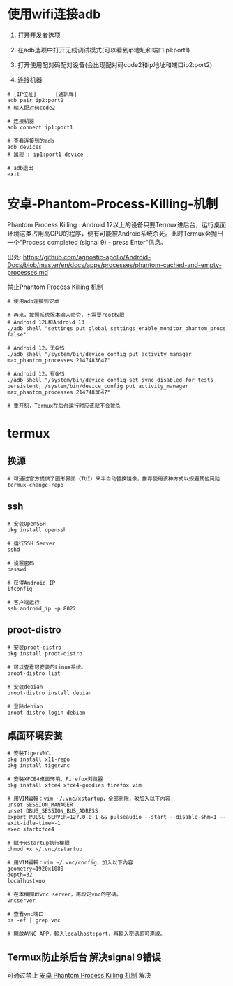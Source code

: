 # 使用wifi连接adb

1. 打开开发者选项

2. 在adb选项中打开无线调试模式(可以看到ip地址和端口ip1:port1)

3. 打开使用配对码配对设备(会出现配对码code2和ip地址和端口ip2:port2)

4. 连接机器

```shel
# [IP位址]      [通訊埠]
adb pair ip2:port2
# 輸入配对码code2

# 连接机器
adb connect ip1:port1

# 查看连接到的adb
adb devices
# 出现 : ip1:port1 device

# adb退出
exit
```
# 安卓-Phantom-Process-Killing-机制

Phantom Process Killing : Android 12以上的设备只要Termux进后台，运行桌面环境这类占用高CPU的程序，便有可能被Android系统杀死。此时Termux会抛出一个"Process completed (signal 9) - press Enter"信息。

出处: https://github.com/agnostic-apollo/Android-Docs/blob/master/en/docs/apps/processes/phantom-cached-and-empty-processes.md

禁止Phantom Process Killing 机制

```shell
# 使用adb连接到安卓

# 再来，按照系统版本输入命令，不需要root权限
# Android 12L和Android 13
./adb shell "settings put global settings_enable_monitor_phantom_procs false"

# Android 12，无GMS
./adb shell "/system/bin/device_config put activity_manager max_phantom_processes 2147483647"

# Android 12，有GMS
./adb shell "/system/bin/device_config set_sync_disabled_for_tests persistent; /system/bin/device_config put activity_manager max_phantom_processes 2147483647"

# 重开机，Termux在后台运行时应该就不会被杀
```


# termux

## 换源

```shell
# 可通过官方提供了图形界面（TUI）来半自动替换镜像，推荐使用该种方式以规避其他风险
termux-change-repo
```

## ssh

```shell
# 安装OpenSSH
pkg install openssh

# 运行SSH Server
sshd

# 设置密码
passwd 

# 获得Android IP
ifconfig

# 客户端运行
ssh android_ip -p 8022
```

## proot-distro 

```shell
# 安装proot-distro
pkg install proot-distro

# 可以查看可安装的Linux系统。
proot-distro list

# 安装debian
proot-distro install debian

# 登陆debian
proot-distro login debian

```

## 桌面环境安装

```shell
# 安裝TigerVNC。
pkg install x11-repo
pkg install tigervnc

# 安裝XFCE4桌面环境、Firefox浏览器
pkg install xfce4 xfce4-goodies firefox vim

# 用VIM編輯：vim ~/.vnc/xstartup，全部刪除，改加入以下內容:
unset SESSION_MANAGER
unset DBUS_SESSION_BUS_ADRESS
export PULSE_SERVER=127.0.0.1 && pulseaudio --start --disable-shm=1 --exit-idle-time=-1
exec startxfce4

# 賦予xstartup執行權限
chmod +x ~/.vnc/xstartup

# 用VIM編輯：vim ~/.vnc/config，加入以下內容
geometry=1920x1080
depth=32
localhost=no

# 在本機開啟vnc server，再設定vnc的密碼。
vncserver

# 查看vnc端口
ps -ef | grep vnc

# 開啟AVNC APP，輸入localhost:port，再輸入密碼即可連線。
```

## Termux防止杀后台 解决signal 9错误 

可通过禁止 [安卓 Phantom Process Killing 机制](#安卓-Phantom-Process-Killing-机制) 解决
